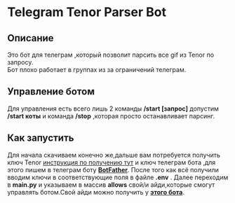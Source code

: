 # Telegram Tenor Parser Bot
## Описание
Это бот для телеграм ,который позволит парсить все gif из Tenor по запросу.<br>
Бот плохо работает в группах из за ограничений телеграм.
## Управление ботом
Для управления есть всего лишь 2 команды **/start [запрос]** допустим **/start коты** и команда **/stop** ,которая просто останавливает парсинг.
## Как запустить
Для начала скачиваем конечно же,дальше вам потребуется получить ключ Tenor <a href="https://developers.google.com/tenor/guides/quickstart">инструкция по получению тут</a> 
и ключ телеграм бота ,для этого пишем в телеграм боту <a href="https://t.me/BotFather">**BotFather**</a>.
После того как всё получили вводим ключи в соответствующие поля в файле **.env** .
Далее переходим в **main.py** и указываем в массив **allows** свой/и айди,которые смогут управлять ботом.Свой айди можно получить у <a href="https://t.me/getmyid_bot">**этого бота**</a>.
